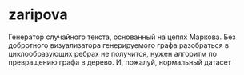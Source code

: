 # zaripova

Генератор случайного текста, основанный на цепях Маркова.
Без добротного визуализатора генерируемого графа разобраться в циклообразующих ребрах не получится,
нужен алгоритм по превращению графа в дерево. И, пожалуй, нормальный датасет
